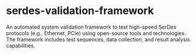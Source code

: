 # serdes-validation-framework
An automated system validation framework to test high-speed SerDes protocols (e.g., Ethernet, PCIe) using open-source tools and technologies. The framework includes test sequences, data collection, and result analysis capabilities.
